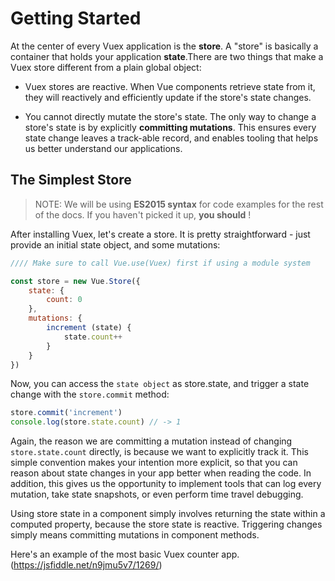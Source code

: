 # Getting Started

At the center of every Vuex application is the **store**. A "store" is basically a container that holds your application **state**.There are two things that make a Vuex store different from a plain global object:

* Vuex stores are reactive. When Vue components retrieve state from it, they will reactively and efficiently update if the store's state changes.

* You cannot directly mutate the store's state. The only way to change a store's state is by explicitly **committing mutations**. This ensures every state change leaves a track-able record, and enables tooling that helps us better understand our applications.

## The Simplest Store

>NOTE: We will be using **ES2015 syntax** for code examples for the rest of the docs. If you haven't picked it up, **you should** !

After installing Vuex, let's create a store. It is pretty straightforward - just provide an initial state object, and some mutations:

```js
//// Make sure to call Vue.use(Vuex) first if using a module system

const store = new Vue.Store({
    state: {
        count: 0
    },
    mutations: {
        increment (state) {
            state.count++
        }
    }
})
```

Now, you can access the `state object` as store.state, and trigger a state change with the `store.commit` method:

```js
store.commit('increment')
console.log(store.state.count) // -> 1
```

Again, the reason we are committing a mutation instead of changing `store.state.count` directly, is because we want to explicitly track it. This simple convention makes your intention more explicit, so that you can reason about state changes in your app better when reading the code. In addition, this gives us the opportunity to implement tools that can log every mutation, take state snapshots, or even perform time travel debugging.

Using store state in a component simply involves returning the state within a computed property, because the store state is reactive. Triggering changes simply means committing mutations in component methods.

Here's an example of the most basic Vuex counter app.(<https://jsfiddle.net/n9jmu5v7/1269/>)
